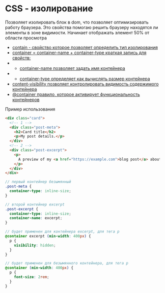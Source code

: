 <!-- Изолирование --------------------------------------------------------------------------------------------------------------------------->

# CSS - изолирование

Позволяет изолировать блок в dom, что позволяет оптимизировать работу браузера. Это свойства помогаю решить браузеру
находятся ли элементы в зоне видимости. Начинает отображать элемент 50% от области просмотра

- [contain - свойство которое позволяет определить тип изолирования](./css-props.md/#contain)
- [container = container-name + container-type краткая запись для свойств:](./css-props.md/#container)
- - [container-name позволяет задать имя контейнера](./css-props.md/#container-name)
- - [container-type определяет как вычислять размер контейнера](./css-props.md/#container-type)
- [content-visibility позволяет контролировать видимость содержимого контейнера](./css-props.md/#content-visibility)
- [@container правило, которое активирует функциональность контейнеров](./at-rules.md/#container)

Пример использования

```html
<div class="card">
  <!-- 1 -->
  <div class="post-meta">
    <h2>Card title</h2>
    <p>My post details.</p>
  </div>
  <!-- 2 -->
  <div class="post-excerpt">
    <p>
      A preview of my <a href="https://example.com">blog post</a> about cats.
    </p>
  </div>
</div>
```

```scss
// первый контейнер безымянный
.post-meta {
  container-type: inline-size;
}

// второй контейнер excerpt
.post-excerpt {
  container-type: inline-size;
  container-name: excerpt;
}

// будет применен для контейнера excerpt, для тега p
@container excerpt (min-width: 400px) {
  p {
    visibility: hidden;
  }
}

// будет применен для безымянного контейнера, для тега p
@container (min-width: 400px) {
  p {
    font-size: 2rem;
  }
}
```
